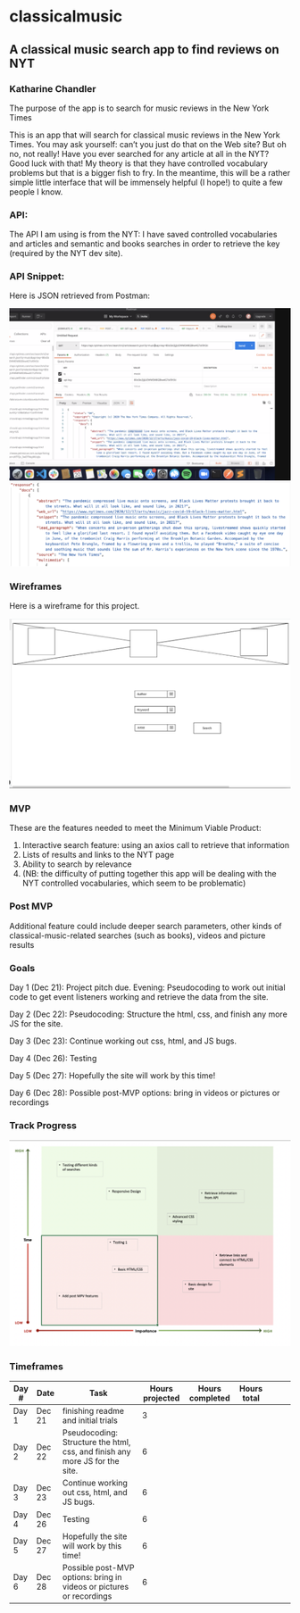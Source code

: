 # classicalmusic
## A classical music search app to find reviews on NYT


### Katharine Chandler

The purpose of the app is to search for music reviews in the New York Times


This is an app that will search for classical music reviews in the New York Times. You may ask yourself: can’t you just do that on the Web site? But oh no, not really! Have you ever searched for any article at all in the NYT? Good luck with that! My theory is that they have controlled vocabulary problems but that is a bigger fish to fry. In the meantime, this will be a rather simple little interface that will be immensely helpful (I hope!) to quite a few people I know.

### API:

The API I am using is from the NYT: I have saved controlled vocabularies and articles and semantic and books searches in order to retrieve the key (required by the NYT dev site).



### API Snippet:

Here is JSON retrieved from Postman: 


![image 1](./assets/snippetJSON.png)
![image 2](./assets/snippet2JSON.png)
                           

### Wireframes

Here is a wireframe for this project.

![wireframe](/assets/wireFrame.png)



### MVP

These are the features needed to meet the Minimum Viable Product:
1. Interactive search feature: using an axios call to retrieve that information
2. Lists of results and links to the NYT page
3. Ability to search by relevance
4. (NB: the difficulty of putting together this app will be dealing with the NYT controlled vocabularies, which seem to be problematic)

### Post MVP

Additional feature could include deeper search parameters, other kinds of classical-music-related searches (such as books), videos and picture results

### Goals


Day 1 (Dec 21): Project pitch due. Evening: Pseudocoding to work out initial code to get event listeners working and retrieve the data from the site.


Day 2 (Dec 22): Pseudocoding: Structure the html, css, and finish any more JS for the site. 


Day 3 (Dec 23): Continue working out css, html, and JS bugs. 


Day 4 (Dec 26): Testing


Day 5 (Dec 27): Hopefully the site will work by this time!


Day 6 (Dec 28): Possible post-MVP options: bring in videos or pictures or recordings

### Track Progress

![image 1](./assets/matrix.png)

### Timeframes


| Day \# | Date   | Task                                                                         | Hours projected | Hours completed | Hours total |   |   |   |
|--------|--------|------------------------------------------------------------------------------|-----------------|-----------------|-------------|---|---|---|
| Day 1  | Dec 21 | finishing readme and initial trials                                          | 3               |                 |             |   |   |   |
| Day 2  | Dec 22 | Pseudocoding: Structure the html, css, and finish any more JS for the site\. | 6               |                 |             |   |   |   |
| Day 3  | Dec 23 | Continue working out css, html, and JS bugs\.                                | 6               |                 |             |   |   |   |
| Day 4  | Dec 26 | Testing                                                                      | 6               |                 |             |   |   |   |
| Day 5  | Dec 27 | Hopefully the site will work by this time\!                                  | 6               |                 |             |   |   |   |
| Day 6  | Dec 28 | Possible post\-MVP options: bring in videos or pictures or recordings        | 6               |                 |             |   |   |   |



